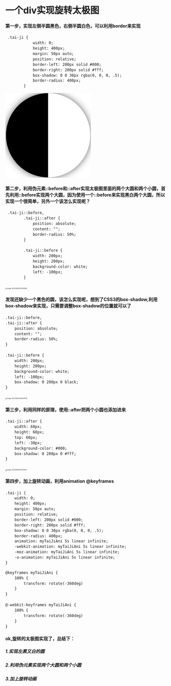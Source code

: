 # 一个div实现旋转太极图
#### 第一步，实现左侧半圆黑色，右侧半圆白色，可以利用border来实现

```html
 .tai-ji {
            width: 0;
            height: 400px;
            margin: 50px auto;
            position: relative;
            border-left: 200px solid #000;
            border-right: 200px solid #fff;
            box-shadow: 0 0 30px rgba(0, 0, 0, .5);
            border-radius: 400px;
        }
```



<img src="./image-20200826103314079.png" alt="image-20200826103314079" style="zoom: 33%;" />



#### 第二步，利用伪元素::before和::after实现太极图里面的两个大圆和两个小圆，首先利用::before实现两个大圆，因为使用一个::before来实现黑白两个大圆，所以实现一个很简单，另外一个该怎么实现呢？

```HTML
 .tai-ji::before,
        .tai-ji::after {
            position: absolute;
            content: "";
            border-radius: 50%;
        }

        .tai-ji::before {
            width: 200px;
            height: 200px;
            background-color: white;
            left: -100px;
        }
```

<img src="/Users/zhaoyingchao/Library/Application Support/typora-user-images/image-20200826103459206.png" alt="image-20200826103459206" style="zoom:33%;" />

#### 发现还缺少一个黑色的圆，该怎么实现呢，想到了CSS3的box-shadow,利用box-shadow来实现，只需要调整box-shadow的位置就可以了

```html
.tai-ji::before,
.tai-ji::after {
    position: absolute;
    content: "";
    border-radius: 50%;
}

.tai-ji::before {
    width: 200px;
    height: 200px;
    background-color: white;
    left: -100px;
    box-shadow: 0 200px 0 black;
}
```

<img src="/Users/zhaoyingchao/Library/Application Support/typora-user-images/image-20200826103834548.png" alt="image-20200826103834548" style="zoom:33%;" />

#### 第三步，利用同样的原理，使用::after把两个小圆也添加进来

```html
.tai-ji::after {
    width: 60px;
    height: 60px;
    top: 60px;
    left: -30px;
    background-color: #000;
    box-shadow: 0 200px 0 #fff;
}
```

<img src="/Users/zhaoyingchao/Library/Application Support/typora-user-images/image-20200826104031425.png" alt="image-20200826104031425" style="zoom:33%;" />

#### 第四步，加上旋转动画，利用animation @keyframes

```html
.tai-ji {
    width: 0;
    height: 400px;
    margin: 50px auto;
    position: relative;
    border-left: 200px solid #000;
    border-right: 200px solid #fff;
    box-shadow: 0 0 30px rgba(0, 0, 0, .5);
    border-radius: 400px;
    animation: myTaiJiAni 5s linear infinite;
    -webkit-animation: myTaiJiAni 5s linear infinite;
    -moz-animation: myTaiJiAni 5s linear infinite;
    -o-animation: myTaiJiAni 5s linear infinite;
}
```

```html
@keyframes myTaiJiAni {
    100% {
        transform: rotate(-360deg)
    }
}

@-webkit-keyframes myTaiJiAni {
    100% {
        transform: rotate(-360deg)
    }
}
```

#### ok,旋转的太极图实现了，总结下：

##### 1.实现左黑又白的圆

##### 2.利用伪元素实现两个大圆和两个小圆

##### 3.加上旋转动画



